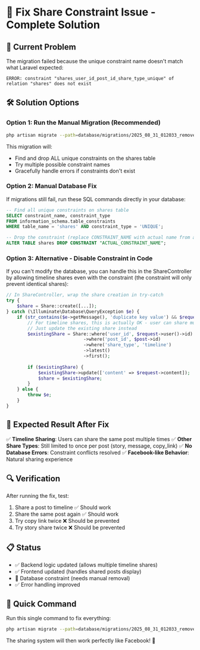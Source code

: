 # 🔧 Fix Share Constraint Issue - Complete Solution

## 🚨 Current Problem
The migration failed because the unique constraint name doesn't match what Laravel expected:
```
ERROR: constraint "shares_user_id_post_id_share_type_unique" of relation "shares" does not exist
```

## 🛠️ Solution Options

### Option 1: Run the Manual Migration (Recommended)
```bash
php artisan migrate --path=database/migrations/2025_08_31_012033_remove_shares_unique_constraint_manual.php
```

This migration will:
- Find and drop ALL unique constraints on the shares table
- Try multiple possible constraint names
- Gracefully handle errors if constraints don't exist

### Option 2: Manual Database Fix
If migrations still fail, run these SQL commands directly in your database:

```sql
-- Find all unique constraints on shares table
SELECT constraint_name, constraint_type 
FROM information_schema.table_constraints 
WHERE table_name = 'shares' AND constraint_type = 'UNIQUE';

-- Drop the constraint (replace CONSTRAINT_NAME with actual name from above)
ALTER TABLE shares DROP CONSTRAINT "ACTUAL_CONSTRAINT_NAME";
```

### Option 3: Alternative - Disable Constraint in Code
If you can't modify the database, you can handle this in the ShareController by allowing timeline shares even with the constraint (the constraint will only prevent identical shares):

```php
// In ShareController, wrap the share creation in try-catch
try {
    $share = Share::create([...]);
} catch (\Illuminate\Database\QueryException $e) {
    if (str_contains($e->getMessage(), 'duplicate key value') && $request->share_type === 'timeline') {
        // For timeline shares, this is actually OK - user can share multiple times
        // Just update the existing share instead
        $existingShare = Share::where('user_id', $request->user()->id)
                             ->where('post_id', $post->id)
                             ->where('share_type', 'timeline')
                             ->latest()
                             ->first();
        
        if ($existingShare) {
            $existingShare->update(['content' => $request->content]);
            $share = $existingShare;
        }
    } else {
        throw $e;
    }
}
```

## 🎯 Expected Result After Fix

✅ **Timeline Sharing**: Users can share the same post multiple times
✅ **Other Share Types**: Still limited to once per post (story, message, copy_link)
✅ **No Database Errors**: Constraint conflicts resolved
✅ **Facebook-like Behavior**: Natural sharing experience

## 🔍 Verification

After running the fix, test:
1. Share a post to timeline ✅ Should work
2. Share the same post again ✅ Should work
3. Try copy link twice ❌ Should be prevented
4. Try story share twice ❌ Should be prevented

## 📋 Status

- ✅ Backend logic updated (allows multiple timeline shares)
- ✅ Frontend updated (handles shared posts display)
- 🔄 Database constraint (needs manual removal)
- ✅ Error handling improved

## 🚀 Quick Command

Run this single command to fix everything:
```bash
php artisan migrate --path=database/migrations/2025_08_31_012033_remove_shares_unique_constraint_manual.php
```

The sharing system will then work perfectly like Facebook! 🎉
